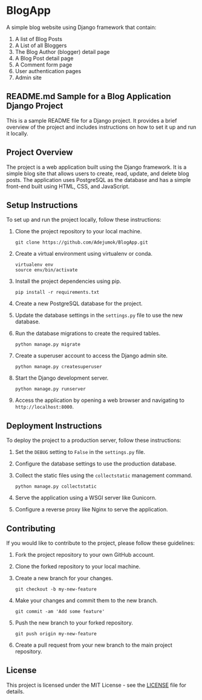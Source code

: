 BlogApp
====================================

A simple blog website using Django framework that contain:
1. A list of Blog Posts
2. A List of all Bloggers 
3. The Blog Author (blogger) detail page
4. A Blog Post detail page
5. A Comment form page
6. User authentication pages
7. Admin site	



README.md Sample for a Blog Application Django Project
-----------------

This is a sample README file for a Django project. It provides a brief overview of the project and includes instructions on how to set it up and run it locally.

Project Overview
-----------------

The project is a web application built using the Django framework. It is a simple blog site that allows users to create, read, update, and delete blog posts. The application uses PostgreSQL as the database and has a simple front-end built using HTML, CSS, and JavaScript.

Setup Instructions
------------------

To set up and run the project locally, follow these instructions:

1. Clone the project repository to your local machine.
   ```
   git clone https://github.com/Adejumok/BlogApp.git
   ```

2. Create a virtual environment using virtualenv or conda.
   ```
   virtualenv env
   source env/bin/activate
   ```

3. Install the project dependencies using pip.
   ```
   pip install -r requirements.txt
   ```

4. Create a new PostgreSQL database for the project.

5. Update the database settings in the `settings.py` file to use the new database.

6. Run the database migrations to create the required tables.
   ```
   python manage.py migrate
   ```

7. Create a superuser account to access the Django admin site.
   ```
   python manage.py createsuperuser
   ```

8. Start the Django development server.
   ```
   python manage.py runserver
   ```

9. Access the application by opening a web browser and navigating to `http://localhost:8000`.

Deployment Instructions
-----------------------

To deploy the project to a production server, follow these instructions:

1. Set the `DEBUG` setting to `False` in the `settings.py` file.

2. Configure the database settings to use the production database.

3. Collect the static files using the `collectstatic` management command.
   ```
   python manage.py collectstatic
   ```

4. Serve the application using a WSGI server like Gunicorn.

5. Configure a reverse proxy like Nginx to serve the application.

Contributing
------------

If you would like to contribute to the project, please follow these guidelines:

1. Fork the project repository to your own GitHub account.

2. Clone the forked repository to your local machine.

3. Create a new branch for your changes.
   ```
   git checkout -b my-new-feature
   ```

4. Make your changes and commit them to the new branch.
   ```
   git commit -am 'Add some feature'
   ```

5. Push the new branch to your forked repository.
   ```
   git push origin my-new-feature
   ```

6. Create a pull request from your new branch to the main project repository.

License
-------

This project is licensed under the MIT License - see the [LICENSE](https://github.com/Adejumok/BlogApp/blob/main/LICENSE) file for details.
